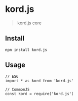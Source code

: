 # kord.js

> kord.js core

## Install
```
npm install kord.js
```

## Usage
```
// ES6
import * as kord from 'kord.js'

// CommonJS
const kord = require('kord.js')
```
